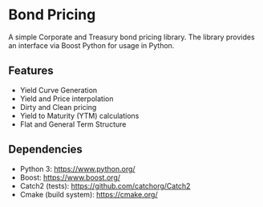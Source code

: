 # Bond Pricing

A simple Corporate and Treasury bond pricing library. The library provides an interface via Boost Python for usage in Python.

## Features

* Yield Curve Generation
* Yield and Price interpolation
* Dirty and Clean pricing
* Yield to Maturity (YTM) calculations
* Flat and General Term Structure

## Dependencies

* Python 3: https://www.python.org/
* Boost: https://www.boost.org/
* Catch2 (tests): https://github.com/catchorg/Catch2
* Cmake (build system): https://cmake.org/
